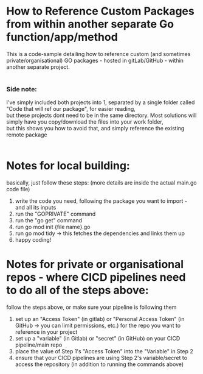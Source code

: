 # How to Reference Custom Packages from within another separate Go function/app/method
This is a code-sample detailing how to reference custom (and sometimes private/organisational) GO packages - hosted in gitLab/GitHub - within another separate project.
<br></br>
### Side note: 
I've simply included both projects into 1, separated by a single folder called "Code that will ref our package", for easier reading,
<br>
but these projects dont need to be in the same directory. Most solutions will simply have you copy/download the files into your work folder, 
<br>but this shows you how to avoid that, and simply reference the existing remote package
<br></br>

# Notes for local building:
basically, just follow these steps: (more details are inside the actual main.go code file)
1. write the code you need, following the package you want to import - and all its inputs
2. run the "GOPRIVATE" command
3. run the "go get" command
4. run go mod init {file name}.go
5. run go mod tidy -> this fetches the dependencies and links them up
6. happy coding!

# Notes for private or organisational repos - where CICD pipelines need to do all of the steps above:
follow the steps above, or make sure your pipeline is following them
1. set up an "Access Token" (in gitlab) or "Personal Access Token" (in GitHub -> you can limit permissions, etc.) for the repo you want to reference in your project
2. set up a "variable" (in Gitlab) or "secret" (in GitHub) on your CICD pipeline/main repo
3. place the value of Step 1's "Access Token" into the "Variable" in Step 2
4. ensure that your CICD pipelines are using Step 2's variable/secret to access the repository (in addition to running the commands above)
